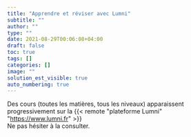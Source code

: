 ```yaml
---
title: "Apprendre et réviser avec Lumni"
subtitle: ""
author: ""
type: ""
date: 2021-08-29T00:06:08+04:00
draft: false
toc: true
tags: []
categories: []
image: ""
solution_est_visible: true
auto_numbering: true
---
```


Des cours (toutes les matières, tous les niveaux) apparaissent progressivement sur la {{< remote "plateforme Lumni" "https://www.lumni.fr" >}}    
Ne pas hésiter à la consulter.   